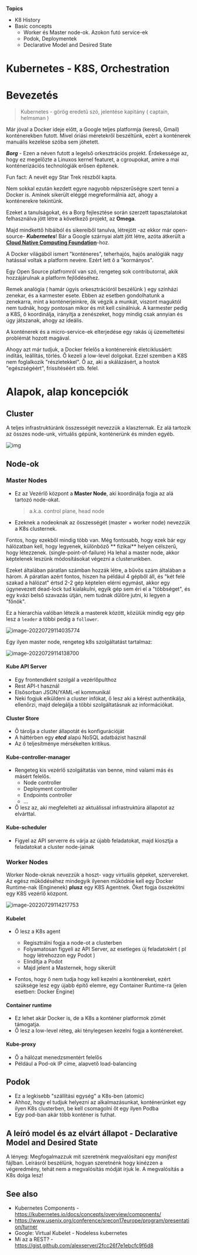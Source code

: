**Topics**

- K8 History
- Basic concepts
  - Worker és Master node-ok. Azokon futó service-ek
  - Podok, Deploymentek
  - Declarative Model and Desired State

# Kubernetes - K8S, Orchestration

# Bevezetés

> Kubernetes - görög eredetű szó, jelentése kapitány ( captain, helmsman )

Már jóval a Docker ideje előtt, a Google teljes platformja (kereső, Gmail) konténerekben futott. Mivel óriási méretekről
beszéltünk, ezért a konténerek manuális kezelése szóba sem jöhetett. 

***Borg*** - Ezen a néven futott a legelső orkesztrációs projekt. Érdekessége az, hogy ez megelőzte a Linuxos kernel featuret, a cgroupokat, amire a mai konténerizációs technológiák erősen építenek. 

Fun fact: A nevét egy Star Trek részből kapta.

Nem sokkal ezután kezdett egyre nagyobb népszerűségre szert tenni a Docker is. Aminek sikerült eléggé megreformálnia azt, ahogy a konténerekre tekintünk.

Ezeket a tanulságokat, és a Borg fejlesztése során szerzett tapasztalatokat felhasználva jött létre a következő projekt, az **Omega**.

Majd mindkettő hibáiból és sikereiből tanulva, létrejött -az ekkor már open-source- ***Kubernetes***! Bár a Google szárnyai alatt jött létre, azóta átkerült a [**Cloud Native Computing Foundation**](https://landscape.cncf.io/)-hoz. 

A Docker világából ismert "konténeres", teherhajós, hajós analógiák nagy hatással voltak a platform nevére. Ezért lett ő a "kormányos".  

Egy Open Source platfromról van szó, rengeteg sok contributorral, akik hozzájárulnak a platform fejlődéséhez.

Remek analógia ( hamár úgyis orkesztrációról beszélünk ) egy színházi zenekar, és a karmester esete. Ebben az esetben
gondolhatunk a zenekarra, mint a konténerjeinkre, ők végzik a munkát, viszont maguktól nem tudnák, hogy pontosan mikor
és mit kell csinálniuk. A karmester pedig a K8S, ő koordinálja, irányítja a zenészeket, hogy mindig csak annyian és úgy
játszanak, ahogy az ideális.

A konténerek és a micro-service-ek elterjedése egy rakás új üzemeltetési problémát hozott magával.	

Ahogy azt már tudjuk, a Docker felelős a konténereink életciklusáért: indítás, leállítás, törlés. Ő kezeli a low-level
dolgokat. Ezzel szemben a K8S nem foglalkozik "részletekkel". Ő az, aki a skálázásért, a hostok "egészségéért",
frissítéséért stb. felel.

# Alapok, alap koncepciók

## Cluster

A teljes infrastruktúránk összességét nevezzük a klaszternak. Ez alá tartozik az összes node-unk, virtuális gépünk, konténerünk és minden egyéb.

![img](00-K8.assets/1JZ8cm65P2_iLOIo051aWtQ.png)

## Node-ok

### Master Nodes

- Ez az Vezérlő központ a **Master Node**, aki koordinálja fogja az alá tartozó node-okat.

  > a.k.a. control plane, head node

- Ezeknek a nodeoknak az összességét (master + worker node) nevezzük a K8s clusternek.

Fontos, hogy ezekből mindig több van. Még fontosabb, hogy ezek bár egy hálózatban kell, hogy legyenek, különböző **
fizikai** helyen célszerű, hogy létezzenek. (single-point-of-failure) Ha lehal a master node, akkor képtelenek leszünk
módosításokat végezni a clusterunkben.

Ezeket általában páratlan számban hozzák létre, a bűvös szám általában a három. A páratlan azért fontos, hiszen ha
például 4 gépből áll, és "két felé szakad a hálózat" értsd 2-2 gép képtelen elérni egymást, akkor egy úgynevezett
dead-lock tud kialakulni, egyik gép sem éri el a "többséget", és egy kvázi belső szavazás útján, nem tudnak dűlőre
jutni, ki legyen a "főnök".

Ez a hierarchia valóban létezik a masterek között, közülük mindig egy gép lesz a `leader` a többi pedig a `follower`.

![image-20220729114035774](00-K8.assets/image-20220729114035774.png)

Egy ilyen master node, rengeteg k8s szolgáltatást tartalmaz:

![image-20220729114138700](00-K8.assets/image-20220729114138700.png)

#### Kube API Server

- Egy frontendként szolgál a vezérlőpulthoz
- Rest API-t használ
- Elsősorban JSON/YAML-el kommunikál
- Neki fogjuk elküldeni a cluster infókat, ő lesz aki a kérést authentikálja, ellenőrzi, majd delegálja a többi
  szolgáltatásnak az információkat.

#### Cluster Store

- Ő tárolja a cluster állapotát és konfigurációját
- A háttérben egy ***etcd*** alapú NoSQL adatbázist használ
- Az ő teljesítménye mérsékelten kritikus.

#### Kube-controller-manager

- Rengeteg kis vezérlő szolgáltatás van benne, mind valami más és másért felelős.
    - Node controller
    - Deployment controller
    - Endpoints controller
    - ...
- Ő lesz az, aki megfelelteti az aktuálissal infrastruktúra állapotot az elvárttal.

#### Kube-scheduler

- Figyel az API serverre és várja az újabb feladatokat, majd kiosztja a feladatokat a cluster node-jainak

### Worker Nodes

Worker Node-oknak nevezzük a hoszt- vagy virtuális gépeket, szervereket. Az egész működéséhez mindegyik ilyenen működnie
kell egy Docker Runtime-nak (Enginenek) **plusz** egy K8S Agentnek. Őket fogja összekötni egy K8S vezérlő központ.

![image-20220729114217753](00-K8.assets/image-20220729114217753.png)

#### Kubelet

- Ő lesz a K8s agent
  - Regisztrálni fogja a node-ot a clusterben
  - Folyamatosan figyeli az API Server, az esetleges új feladatokért ( pl hogy létrehozzon egy Podot )
  - Elindítja a Podot
  - Majd jelent a Masternek, hogy sikerült

- Fontos, hogy ő nem tudja hogy kell kezelni a konténereket, ezért szüksége lesz egy újabb építő
  elemre, egy Container Runtime-ra (jelen esetben: Docker Engine)

#### Container runtime

- Ez lehet akár Docker is, de a K8s a konténer platformok zömét támogatja.
- Ő lesz a low-level réteg, aki ténylegesen kezelni fogja a konténereket.

#### Kube-proxy

- Ő a hálózat menedzsmentért felelős
- Például a Pod-ok IP címe, alapvető load-balancing

## **Podok**

- Ez a legkisebb "szállítási egység" a K8s-ben (atomic)
- Ahhoz, hogy el tudjuk helyezni az alkalmazásunkat, konténerünket egy ilyen K8s clusterben, be kell csomagolni őt egy ilyen Podba
- Egy pod-ban akár több konténer is futhat.

## A leíró model és az elvárt állapot - Declarative Model and Desired State

A lényeg: Megfogalmazzuk mit szeretnénk megvalósítani egy *manifest* fájlban.
Leírásról beszélünk, hogyan szeretnénk hogy kinézzen a végeredmény, tehát nem a megvalósítás módját írjuk le. A
megvalósítás a K8s dolga lesz!

## See also

- Kubernetes Components - https://kubernetes.io/docs/concepts/overview/components/
- https://www.usenix.org/conference/srecon17europe/program/presentation/turner
- Google: Virtual Kubelet - Nodeless kubernetes
- Mi az a REST? - https://gist.github.com/alexserver/2fcc26f7e1ebcfc9f6d8
